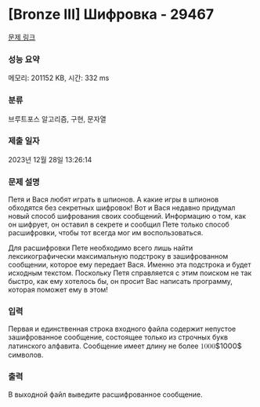 # [Bronze III] Шифровка - 29467 

[문제 링크](https://www.acmicpc.net/problem/29467) 

### 성능 요약

메모리: 201152 KB, 시간: 332 ms

### 분류

브루트포스 알고리즘, 구현, 문자열

### 제출 일자

2023년 12월 28일 13:26:14

### 문제 설명

<p>Петя и Вася любят играть в шпионов. А какие игры в шпионов обходятся без секретных шифровок! Вот и Вася недавно придумал новый способ шифрования своих сообщений. Информацию о том, как он шифрует, он оставил в секрете и сообщил Пете только способ расшифровки, чтобы тот всегда мог им воспользоваться.</p>

<p>Для расшифровки Пете необходимо всего лишь найти лексикографически максимальную подстроку в зашифрованном сообщении, которое ему передает Вася. Именно эта подстрока и будет исходным текстом. Поскольку Петя справляется с этим поиском не так быстро, как ему хотелось бы, он просит Вас написать программу, которая поможет ему в этом!</p>

### 입력 

 <p>Первая и единственная строка входного файла содержит непустое зашифрованное сообщение, состоящее только из строчных букв латинского алфавита. Сообщение имеет длину не более <mjx-container class="MathJax" jax="CHTML" style="font-size: 108.2%; position: relative;"><mjx-math class="MJX-TEX" aria-hidden="true"><mjx-mn class="mjx-n"><mjx-c class="mjx-c31"></mjx-c><mjx-c class="mjx-c30"></mjx-c><mjx-c class="mjx-c30"></mjx-c><mjx-c class="mjx-c30"></mjx-c></mjx-mn></mjx-math><mjx-assistive-mml unselectable="on" display="inline"><math xmlns="http://www.w3.org/1998/Math/MathML"><mn>1000</mn></math></mjx-assistive-mml><span aria-hidden="true" class="no-mathjax mjx-copytext">$1000$</span></mjx-container> символов.</p>

### 출력 

 <p>В выходной файл выведите расшифрованное сообщение.</p>

